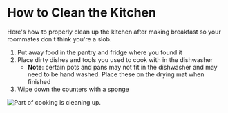 # How to Clean the Kitchen

Here's how to properly clean up the kitchen after making breakfast so your roommates don't think you're a slob. 

1. Put away food in the pantry and fridge where you found it
2. Place dirty dishes and tools you used to cook with in the dishwasher
    * **Note**: certain pots and pans may not fit in the dishwasher and may need to be hand washed. Place these on the drying mat when finished
3. Wipe down the counters with a sponge

![Part of cooking is cleaning up.](http://wdy.h-cdn.co/assets/15/53/980x490/landscape-1451421391-gettyimages-169270362.jpg)
